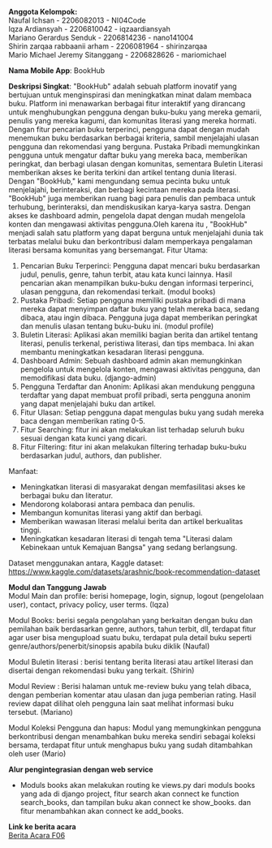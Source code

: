 **Anggota Kelompok:**   
Naufal Ichsan - 2206082013 - NI04Code  
Iqza Ardiansyah - 2206810042 - iqzaardiansyah  
Mariano Gerardus Senduk - 2206814236 - nano141004  
Shirin zarqaa rabbaanii arham - 2206081964 - shirinzarqaa  
Mario Michael Jeremy Sitanggang - 2206828626 - mariomichael  

**Nama Mobile App**: BookHub       

**Deskripsi Singkat**:
"BookHub" adalah sebuah platform inovatif yang bertujuan untuk menginspirasi dan meningkatkan minat dalam membaca buku. Platform ini menawarkan berbagai fitur interaktif yang dirancang untuk menghubungkan pengguna dengan buku-buku yang mereka gemarii, penulis yang mereka kagumi, dan komunitas literasi yang mereka hormati. Dengan fitur pencarian buku terperinci, pengguna dapat dengan mudah menemukan buku berdasarkan berbagai kriteria, sambil menjelajahi ulasan pengguna dan rekomendasi yang berguna. Pustaka Pribadi memungkinkan pengguna untuk mengatur daftar buku yang mereka baca, memberikan peringkat, dan berbagi ulasan dengan komunitas, sementara Buletin Literasi memberikan akses ke berita terkini dan artikel tentang dunia literasi. Dengan "BookHub," kami mengundang semua pecinta buku untuk menjelajahi, berinteraksi, dan berbagi kecintaan mereka pada literasi.
"BookHub" juga memberikan ruang bagi para penulis dan pembaca untuk terhubung, berinteraksi, dan mendiskusikan karya-karya sastra. Dengan akses ke dashboard admin, pengelola dapat dengan mudah mengelola konten dan mengawasi aktivitas pengguna.Oleh karena itu , "BookHub"  menjadi salah satu platform yang dapat berguna untuk menjelajahi dunia tak terbatas  melalui buku dan berkontribusi dalam memperkaya pengalaman literasi bersama komunitas yang bersemangat.
Fitur Utama:
1. Pencarian Buku Terperinci: Pengguna dapat mencari buku berdasarkan judul, penulis, genre, tahun terbit, atau kata kunci lainnya. Hasil pencarian akan menampilkan buku-buku dengan informasi terperinci, ulasan pengguna, dan rekomendasi terkait. (modul books)
2. Pustaka Pribadi: Setiap pengguna memiliki pustaka pribadi di mana mereka dapat menyimpan daftar buku yang telah mereka baca, sedang dibaca, atau ingin dibaca. Pengguna juga dapat memberikan peringkat dan menulis ulasan tentang buku-buku ini. (modul profile)
3. Buletin Literasi: Aplikasi akan memiliki bagian berita dan artikel tentang literasi, penulis terkenal, peristiwa literasi, dan tips membaca. Ini akan membantu meningkatkan kesadaran literasi pengguna.
4. Dashboard Admin: Sebuah dashboard admin akan memungkinkan pengelola untuk mengelola konten, mengawasi aktivitas pengguna, dan memodifikasi data buku. (django-admin)
5. Pengguna Terdaftar dan Anonim: Aplikasi akan mendukung pengguna terdaftar yang dapat membuat profil pribadi, serta pengguna anonim yang dapat menjelajahi buku dan artikel.
6. Fitur Ulasan: Setiap pengguna dapat mengulas buku yang sudah mereka baca dengan memberikan rating 0-5.
8. Fitur Searching: fitur ini akan melakukan list terhadap seluruh buku sesuai dengan kata kunci yang dicari.
9. Fitur Filtering: fitur ini akan melakukan filtering terhadap buku-buku berdasarkan judul, authors, dan publisher.

Manfaat:
- Meningkatkan literasi di masyarakat dengan memfasilitasi akses ke berbagai buku dan literatur.
- Mendorong kolaborasi antara pembaca dan penulis.
- Membangun komunitas literasi yang aktif dan berbagi.
- Memberikan wawasan literasi melalui berita dan artikel berkualitas tinggi.
- Meningkatkan kesadaran literasi di tengah tema "Literasi dalam Kebinekaan untuk Kemajuan Bangsa" yang sedang berlangsung.

Dataset menggunakan antara,
Kaggle dataset: https://www.kaggle.com/datasets/arashnic/book-recommendation-dataset

**Modul dan Tanggung Jawab**  
Modul Main dan profile: berisi homepage, login, signup, logout (pengelolaan user), contact, privacy policy, user terms. (Iqza)  

Modul Books: berisi segala pengolahan yang berkaitan dengan buku dan pemilahan baik berdasarkan genre, authors, tahun terbit, dll, terdapat fitur agar user bisa mengupload suatu buku, terdapat pula detail buku seperti genre/authors/penerbit/sinopsis apabila buku diklik (Naufal)  

Modul Buletin literasi : berisi tentang berita literasi atau artikel literasi dan disertai dengan rekomendasi buku yang terkait. (Shirin)  

Modul Review : Berisi halaman untuk me-review buku yang telah dibaca, dengan pemberian komentar atau ulasan dan juga pemberian rating. Hasil review dapat dilihat oleh pengguna lain saat melihat informasi buku tersebut. (Mariano)   

Modul Koleksi Pengguna dan hapus: Modul yang memungkinkan pengguna berkontribusi dengan menambahkan buku mereka sendiri sebagai koleksi bersama, terdapat fitur untuk menghapus buku yang sudah ditambahkan oleh user (Mario)


**Alur pengintegrasian dengan web service**   
- Moduls books akan melakukan routing ke views.py dari moduls books yang ada di django project, fitur search akan connect ke function search_books, dan tampilan buku akan connect ke show_books. dan fitur menambahkan akan connect ke add_books.


**Link ke berita acara**   
[Berita Acara F06](https://docs.google.com/spreadsheets/d/14qcm3ow7M1dtN4UQqsXEQj6Q7jmO4nUH22dbVEraTiE/edit#gid=0)
